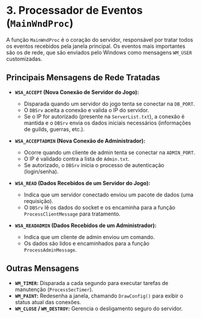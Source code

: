 # 3. Processador de Eventos (`MainWndProc`)

A função `MainWndProc` é o coração do servidor, responsável por tratar todos os eventos recebidos pela janela principal. Os eventos mais importantes são os de rede, que são enviados pelo Windows como mensagens `WM_USER` customizadas.

## Principais Mensagens de Rede Tratadas

-   **`WSA_ACCEPT` (Nova Conexão de Servidor do Jogo):**
    -   Disparada quando um servidor do jogo tenta se conectar na `DB_PORT`.
    -   O `DBSrv` aceita a conexão e valida o IP do servidor.
    -   Se o IP for autorizado (presente na `ServerList.txt`), a conexão é mantida e o `DBSrv` envia os dados iniciais necessários (informações de guilds, guerras, etc.).

-   **`WSA_ACCEPTADMIN` (Nova Conexão de Administrador):**
    -   Ocorre quando um cliente de admin tenta se conectar na `ADMIN_PORT`.
    -   O IP é validado contra a lista de `Admin.txt`.
    -   Se autorizado, o `DBSrv` inicia o processo de autenticação (login/senha).

-   **`WSA_READ` (Dados Recebidos de um Servidor do Jogo):**
    -   Indica que um servidor conectado enviou um pacote de dados (uma requisição).
    -   O `DBSrv` lê os dados do socket e os encaminha para a função `ProcessClientMessage` para tratamento.

-   **`WSA_READADMIN` (Dados Recebidos de um Administrador):**
    -   Indica que um cliente de admin enviou um comando.
    -   Os dados são lidos e encaminhados para a função `ProcessAdminMessage`.

## Outras Mensagens

-   **`WM_TIMER`:** Disparada a cada segundo para executar tarefas de manutenção (`ProcessSecTimer`).
-   **`WM_PAINT`:** Redesenha a janela, chamando `DrawConfig()` para exibir o status atual das conexões.
-   **`WM_CLOSE` / `WM_DESTROY`:** Gerencia o desligamento seguro do servidor.
